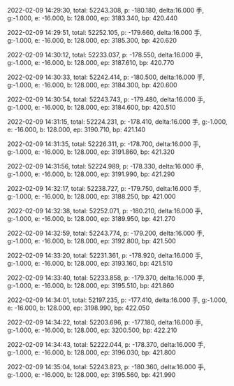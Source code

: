 2022-02-09 14:29:30, total: 52243.308, p: -180.180, delta:16.000 手, g:-1.000, e: -16.000, b: 128.000, ep: 3183.340, bp: 420.440

2022-02-09 14:29:51, total: 52252.105, p: -179.660, delta:16.000 手, g:-1.000, e: -16.000, b: 128.000, ep: 3185.300, bp: 420.620

2022-02-09 14:30:12, total: 52233.037, p: -178.550, delta:16.000 手, g:-1.000, e: -16.000, b: 128.000, ep: 3187.610, bp: 420.770

2022-02-09 14:30:33, total: 52242.414, p: -180.500, delta:16.000 手, g:-1.000, e: -16.000, b: 128.000, ep: 3184.300, bp: 420.600

2022-02-09 14:30:54, total: 52243.743, p: -179.480, delta:16.000 手, g:-1.000, e: -16.000, b: 128.000, ep: 3184.600, bp: 420.510

2022-02-09 14:31:15, total: 52224.231, p: -178.410, delta:16.000 手, g:-1.000, e: -16.000, b: 128.000, ep: 3190.710, bp: 421.140

2022-02-09 14:31:35, total: 52226.311, p: -178.700, delta:16.000 手, g:-1.000, e: -16.000, b: 128.000, ep: 3191.860, bp: 421.320

2022-02-09 14:31:56, total: 52224.989, p: -178.330, delta:16.000 手, g:-1.000, e: -16.000, b: 128.000, ep: 3191.990, bp: 421.290

2022-02-09 14:32:17, total: 52238.727, p: -179.750, delta:16.000 手, g:-1.000, e: -16.000, b: 128.000, ep: 3188.250, bp: 421.000

2022-02-09 14:32:38, total: 52252.071, p: -180.210, delta:16.000 手, g:-1.000, e: -16.000, b: 128.000, ep: 3189.950, bp: 421.270

2022-02-09 14:32:59, total: 52243.774, p: -179.200, delta:16.000 手, g:-1.000, e: -16.000, b: 128.000, ep: 3192.800, bp: 421.500

2022-02-09 14:33:20, total: 52231.361, p: -178.920, delta:16.000 手, g:-1.000, e: -16.000, b: 128.000, ep: 3193.160, bp: 421.510

2022-02-09 14:33:40, total: 52233.858, p: -179.370, delta:16.000 手, g:-1.000, e: -16.000, b: 128.000, ep: 3195.510, bp: 421.860

2022-02-09 14:34:01, total: 52197.235, p: -177.410, delta:16.000 手, g:-1.000, e: -16.000, b: 128.000, ep: 3198.990, bp: 422.050

2022-02-09 14:34:22, total: 52203.696, p: -177.180, delta:16.000 手, g:-1.000, e: -16.000, b: 128.000, ep: 3200.500, bp: 422.210

2022-02-09 14:34:43, total: 52222.044, p: -178.370, delta:16.000 手, g:-1.000, e: -16.000, b: 128.000, ep: 3196.030, bp: 421.800

2022-02-09 14:35:04, total: 52243.823, p: -180.360, delta:16.000 手, g:-1.000, e: -16.000, b: 128.000, ep: 3195.560, bp: 421.990